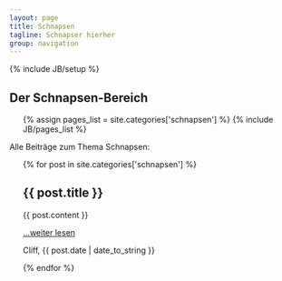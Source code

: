 ```yaml
---
layout: page
title: Schnapsen
tagline: Schnapser hierher
group: navigation
---
```

{% include JB/setup %}

<h2>Der Schnapsen-Bereich</h2>

<ul class="tag_box inline">
  {% assign pages_list = site.categories['schnapsen'] %}
  {% include JB/pages_list %}
</ul>

Alle Beiträge zum Thema Schnapsen:

<ul class="posts">
  {% for post in site.categories['schnapsen'] %}
    <h2>{{ post.title }}</h2>
    {{ post.content }}
    <p><a href="{{ BASE_PATH }}{{ post.url }}">...weiter lesen</a></p>
    <p>Cliff, {{ post.date | date_to_string }}</p>
  {% endfor %}
</ul>